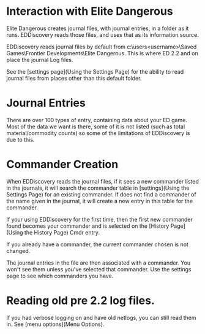 # Interaction with Elite Dangerous

Elite Dangerous creates journal files, with journal entries, in a folder as it runs.  EDDiscovery reads those files, and uses that as its information source.

EDDiscovery reads journal files by default from c:\users\<username>\Saved Games\Frontier Developments\Elite Dangerous.  This is where ED 2.2 and on place the journal Log files. 

See the [settings page](Using the Settings Page) for the ability to read journal files from places other than this default folder.

# Journal Entries

There are over 100 types of entry, containing data about your ED game.  Most of the data we want is there, some of it is not listed (such as total material/commodity counts) so some of the limitations of EDDiscovery is due to this.

# Commander Creation

When EDDiscovery reads the journal files, if it sees a new commander listed in the journals, it will search the commander table in [settings](Using the Settings Page) for an existing commander.  If does not find a commander of the name given in the journal, it will create a new entry in this table for the commander. 

If your using EDDiscovery for the first time, then the first new commander found becomes your commander and is selected on the [History Page](Using the History Page) Cmdr entry. 

If you already have a commander, the current commander chosen is not changed.

The journal entries in the file are then associated with a commander. You won't see them unless you've selected that commander. Use the settings page to see which commanders you have.

# Reading old pre 2.2 log files.

If you had verbose logging on and have old netlogs, you can still read them in.  See [menu options](Menu Options).
